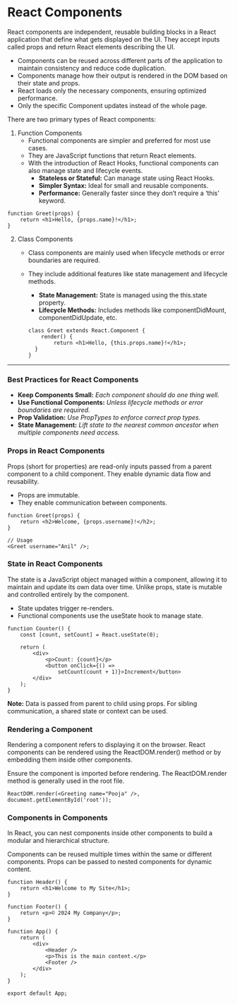 # React Components
React components are independent, reusable building blocks in a React application that define what gets displayed on the UI. They accept inputs called props and return React elements describing the UI.

- Components can be reused across different parts of the application to maintain consistency and reduce code duplication.
- Components manage how their output is rendered in the DOM based on their state and props.
- React loads only the necessary components, ensuring optimized performance.
- Only the specific Component updates instead of the whole page.

There are two primary types of React components:
1. Function Components
   - Functional components are simpler and preferred for most use cases.
   - They are JavaScript functions that return React elements.
   - With the introduction of React Hooks, functional components can also manage state and lifecycle events.
       - **Stateless or Stateful:** Can manage state using React Hooks.
       - **Simpler Syntax:** Ideal for small and reusable components.
       - **Performance:** Generally faster since they don’t require a ‘this’ keyword.

```
function Greet(props) {
    return <h1>Hello, {props.name}!</h1>;
}
```

2. Class Components
   - Class components are mainly used when lifecycle methods or error boundaries are required.
   - They include additional features like state management and lifecycle methods.
       - **State Management:** State is managed using the this.state property.
       - **Lifecycle Methods:** Includes methods like componentDidMount, componentDidUpdate, etc.
  
    
        ```
        class Greet extends React.Component {
            render() {
                return <h1>Hello, {this.props.name}!</h1>;
          }
        }
        ```
<hr/>

### Best Practices for React Components
- **Keep Components Small:** *Each component should do one thing well.*
- **Use Functional Components:** *Unless lifecycle methods or error boundaries are required.*
- **Prop Validation:** *Use PropTypes to enforce correct prop types.*
- **State Management:** *Lift state to the nearest common ancestor when multiple components need access.*

### Props in React Components
Props (short for properties) are read-only inputs passed from a parent component to a child component. They enable dynamic data flow and reusability.

- Props are immutable.
- They enable communication between components.

```
function Greet(props) {
    return <h2>Welcome, {props.username}!</h2>;
}

// Usage
<Greet username="Anil" />;
```

### State in React Components
The state is a JavaScript object managed within a component, allowing it to maintain and update its own data over time. Unlike props, state is mutable and controlled entirely by the component.

- State updates trigger re-renders.
- Functional components use the useState hook to manage state.

```
function Counter() {
    const [count, setCount] = React.useState(0);

    return (
        <div>
            <p>Count: {count}</p>
            <button onClick={() => 
                setCount(count + 1)}>Increment</button>
        </div>
    );
}

```

**Note:** Data is passed from parent to child using props. For sibling communication, a shared state or context can be used.

### Rendering a Component
Rendering a component refers to displaying it on the browser. React components can be rendered using the ReactDOM.render() method or by embedding them inside other components.

Ensure the component is imported before rendering.
The ReactDOM.render method is generally used in the root file.

```
ReactDOM.render(<Greeting name="Pooja" />, document.getElementById('root'));
```

### Components in Components
In React, you can nest components inside other components to build a modular and hierarchical structure.

Components can be reused multiple times within the same or different components.
Props can be passed to nested components for dynamic content.

```
function Header() {
    return <h1>Welcome to My Site</h1>;
}

function Footer() {
    return <p>© 2024 My Company</p>;
}

function App() {
    return (
        <div>
            <Header />
            <p>This is the main content.</p>
            <Footer />
        </div>
    );
}

export default App;
```
